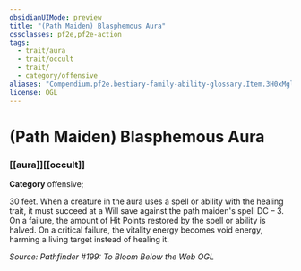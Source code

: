 ```yaml
---
obsidianUIMode: preview
title: "(Path Maiden) Blasphemous Aura"
cssclasses: pf2e,pf2e-action
tags:
  - trait/aura
  - trait/occult
  - trait/
  - category/offensive
aliases: "Compendium.pf2e.bestiary-family-ability-glossary.Item.3H0xMglx23V5PP2N"
license: OGL
---
```

# (Path Maiden) Blasphemous Aura

### [[aura]][[occult]]

**Category** offensive; 




30 feet. When a creature in the aura uses a spell or ability with the healing trait, it must succeed at a Will save against the path maiden's spell DC – 3. On a failure, the amount of Hit Points restored by the spell or ability is halved. On a critical failure, the vitality energy becomes void energy, harming a living target instead of healing it.

*Source: Pathfinder #199: To Bloom Below the Web*
*OGL*
